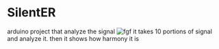# SilentER
arduino project that analyze the signal
![fgf](https://github.com/BassEstrada/SilentER/assets/25270952/aa44d099-d578-4d34-b0fb-a325ae8d3753)
it takes 10 portions of signal and analyze it. then it shows how harmony it is
